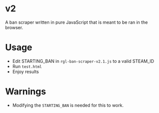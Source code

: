 # v2

A ban scraper written in pure JavaScript that is meant to be ran in the browser.

# Usage

- Edit STARTING_BAN in `rgl-ban-scraper-v2.1.js` to a valid STEAM_ID
- Run `test.html`
- Enjoy results

# Warnings

- Modifying the `STARTING_BAN` is needed for this to work.
